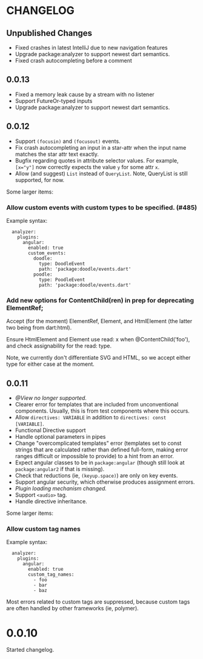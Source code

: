 # CHANGELOG

## Unpublished Changes

- Fixed crashes in latest IntelliJ due to new navigation features
- Upgrade package:analyzer to support newest dart semantics.
- Fixed crash autocompleting before a comment

## 0.0.13

- Fixed a memory leak cause by a stream with no listener
- Support FutureOr-typed inputs
- Upgrade package:analyzer to support newest dart semantics.

## 0.0.12

- Support `(focusin)` and `(focusout)` events.
- Fix crash autocompleting an input in a star-attr when the input name matches
  the star attr text exactly.
- Bugfix regarding quotes in attribute selector values. For example, `[x="y"]`
  now correctly expects the value `y` for some attr `x`.
- Allow (and suggest) `List` instead of `QueryList`. Note, QueryList is still
  supported, for now.

Some larger items:

### Allow custom events with custom types to be specified. (#485)

Example syntax:

```
  analyzer:
    plugins:
      angular:
        enabled: true
        custom_events:
          doodle:
            type: DoodleEvent
            path: 'package:doodle/events.dart'
          poodle:
            type: PoodleEvent
            path: 'package:doodle/events.dart'
```

### Add new options for ContentChild(ren) in prep for deprecating ElementRef;
    
Accept (for the moment) ElementRef, Element, and HtmlElement (the
latter two being from dart:html).

Ensure HtmlElement and Element use read: x when @ContentChild('foo'), and check
assignability for the read: type.

Note, we currently don't differentiate SVG and HTML, so we accept either type
for either case at the moment.

## 0.0.11

- *@View no longer supported.*
- Clearer error for templates that are included from unconventional components.
  Usually, this is from test components where this occurs.
- Allow `directives: VARIABLE` in addition to `directives: const [VARIABLE]`.
- Functional Directive support
- Handle optional parameters in pipes
- Change "overcomplicated templates" error (templates set to const strings that
  are calculated rather than defined full-form, making error ranges difficult or
  impossible to provide) to a hint from an error.
- Expect angular classes to be in `package:angular` (though still look at
  `package:angular2` if that is missing).
- Check that reductions (ie, `(keyup.space)`) are only on key events.
- Support angular security, which otherwise produces assignment errors.
- *Plugin loading mechanism changed.*
- Support `<audio>` tag.
- Handle directive inheritance.

Some larger items:

### Allow custom tag names

Example syntax:

```
  analyzer:
    plugins:
      angular:
        enabled: true
        custom_tag_names:
          - foo
          - bar
          - baz
```

Most errors related to custom tags are suppressed, because custom tags are often
handled by other frameworks (ie, polymer).

# 0.0.10

Started changelog.



